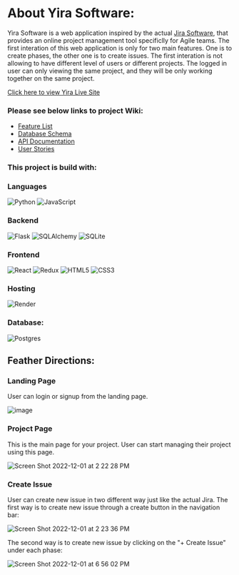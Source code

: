 # About Yira Software:

  Yira Software is a web application inspired by the actual [Jira Software](https://www.atlassian.com/software/jira?&aceid=&adposition=&adgroup=136973859330&campaign=18440774103&creative=632787634544&device=c&keyword=jira%20software&matchtype=e&network=g&placement=&ds_kids=p73335831615&ds_e=GOOGLE&ds_eid=700000001558501&ds_e1=GOOGLE&gclid=EAIaIQobChMI0K3unbDP-wIVv2xvBB35UwypEAAYAiAAEgIutvD_BwE&gclsrc=aw.ds#), that provides an online project management tool specificlly for Agile teams. 
  The first interation of this web application is only for two main features. One is to create phases, the other one is to create issues. The first interation is not allowing to have different level of users or different projects. The logged in user can only viewing the same project, and they will be only working together on the same project.

[Click here to view Yira Live Site](https://yira-jira-clone.onrender.com/)

### Please see below links to project Wiki:
* [Feature List](https://github.com/yashayang/Yira---Jira-clone/wiki/MVP-Features)
* [Database Schema](https://github.com/yashayang/Yira---Jira-clone/wiki/Database-Schema)
* [API Documentation](https://github.com/yashayang/Yira---Jira-clone/wiki/API-Documentation)
* [User Stories](https://github.com/yashayang/Yira---Jira-clone/wiki/User-Stories)

### This project is build with:
### Languages
![Python](https://img.shields.io/badge/python-3670A0?style=for-the-badge&logo=python&logoColor=ffdd54) ![JavaScript](https://img.shields.io/badge/javascript-%23323330.svg?style=for-the-badge&logo=javascript&logoColor=%23F7DF1E)

### Backend
![Flask](https://img.shields.io/badge/flask-%23000.svg?style=for-the-badge&logo=flask&logoColor=white) ![SQLAlchemy](https://img.shields.io/badge/SQLAlchemy-100000?style=for-the-badge&logo=sql&logoColor=BA1212&labelColor=AD0000&color=A90000) ![SQLite](https://img.shields.io/badge/sqlite-%2307405e.svg?style=for-the-badge&logo=sqlite&logoColor=white)

### Frontend
![React](https://img.shields.io/badge/react-%2320232a.svg?style=for-the-badge&logo=react&logoColor=%2361DAFB) ![Redux](https://img.shields.io/badge/redux-%23593d88.svg?style=for-the-badge&logo=redux&logoColor=white) ![HTML5](https://img.shields.io/badge/html5-%23E34F26.svg?style=for-the-badge&logo=html5&logoColor=white) ![CSS3](https://img.shields.io/badge/css3-%231572B6.svg?style=for-the-badge&logo=css3&logoColor=white)

### Hosting
![Render](https://img.shields.io/badge/Render-12100E?style=for-the-badge&logo=Render)

### Database:
![Postgres](https://img.shields.io/badge/postgres-%23316192.svg?style=for-the-badge&logo=postgresql&logoColor=white)


## Feather Directions:

### Landing Page

User can login or signup from the landing page.

![image](https://user-images.githubusercontent.com/1794317/205171027-c62d407f-66d5-4296-938a-21ba180f8a26.png)

### Project Page

This is the main page for your project. User can start managing their project using this page.

![Screen Shot 2022-12-01 at 2 22 28 PM](https://user-images.githubusercontent.com/1794317/205171666-5049dc93-6d29-49b9-b508-f227713d8872.png)

### Create Issue

User can create new issue in two different way just like the actual Jira. 
The first way is to create new issue through a create button in the navigation bar:

![Screen Shot 2022-12-01 at 2 23 36 PM](https://user-images.githubusercontent.com/1794317/205172227-df7e84c9-eb51-4279-b635-ac4f3c731b53.png)

The second way is to create new issue by clicking on the "+ Create Issue" under each phase:

![Screen Shot 2022-12-01 at 6 56 02 PM](https://user-images.githubusercontent.com/1794317/205204774-1e0a9db5-d404-41d7-92ac-4b3fc165754b.png)


